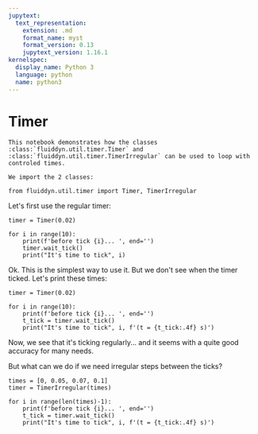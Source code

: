 ```yaml
---
jupytext:
  text_representation:
    extension: .md
    format_name: myst
    format_version: 0.13
    jupytext_version: 1.16.1
kernelspec:
  display_name: Python 3
  language: python
  name: python3
---
```


# Timer

```{raw-cell}
This notebook demonstrates how the classes :class:`fluiddyn.util.timer.Timer` and :class:`fluiddyn.util.timer.TimerIrregular` can be used to loop with controled times.

We import the 2 classes:
```

```{code-cell} ipython3
from fluiddyn.util.timer import Timer, TimerIrregular
```

Let's first use the regular timer:

```{code-cell} ipython3
timer = Timer(0.02)

for i in range(10):
    print(f'before tick {i}... ', end='')
    timer.wait_tick()
    print("It's time to tick", i)
```

Ok. This is the simplest way to use it. But we don't see when the timer ticked. Let's
print these times:

```{code-cell} ipython3
timer = Timer(0.02)

for i in range(10):
    print(f'before tick {i}... ', end='')
    t_tick = timer.wait_tick()
    print("It's time to tick", i, f'(t = {t_tick:.4f} s)')
```

Now, we see that it's ticking regularly... and it seems with a quite good accuracy for
many needs.

But what can we do if we need irregular steps between the ticks?

```{code-cell} ipython3
times = [0, 0.05, 0.07, 0.1]
timer = TimerIrregular(times)

for i in range(len(times)-1):
    print(f'before tick {i}... ', end='')
    t_tick = timer.wait_tick()
    print("It's time to tick", i, f'(t = {t_tick:.4f} s)')
```
